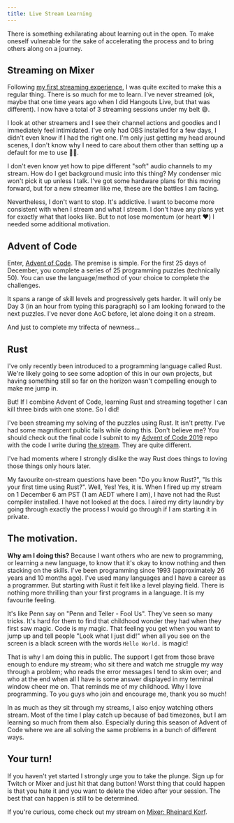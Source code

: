 ```yaml
---
title: Live Stream Learning
---
```


There is something exhilarating about learning out in the open. To make oneself vulnerable for the sake of accelerating the process and to bring others along on a journey.

## Streaming on Mixer

Following [my first streaming experience](/posts/so-i-am-a-streamer-now), I was quite excited to make this a regular thing. There is so much for me to learn. I've never streamed (ok, maybe that one time years ago when I did Hangouts Live, but that was different). I now have a total of 3 streaming sessions under my belt 😅.

I look at other streamers and I see their channel actions and goodies and I immediately feel intimidated. I've only had OBS installed for a few days, I didn't even know if I had the right one. I'm only just getting my head around scenes, I don't know why I need to care about them other than setting up a default for me to use 🤷‍♂️.

I don't even know yet how to pipe different "soft" audio channels to my stream. How do I get background music into this thing? My condenser mic won't pick it up unless I talk. I've got some hardware plans for this moving forward, but for a new streamer like me, these are the battles I am facing.

Nevertheless, I don't want to stop. It's addictive. I want to become more consistent with when I stream and what I stream. I don't have any plans yet for exactly what that looks like. But to not lose momentum (or heart ❤️) I needed some additional motivation.

## Advent of Code

Enter, [Advent of Code](https://adventofcode.com/).  The premise is simple. For the first 25 days of December, you complete a series of 25 programming puzzles (technically 50). You can use the language/method of your choice to complete the challenges.

It spans a range of skill levels and progressively gets harder. It will only be Day 3 (in an hour from typing this paragraph) so I am looking forward to the next puzzles. I've never done AoC before, let alone doing it on a stream.

And just to complete my trifecta of newness...

## Rust  

I've only recently been introduced to a programming language called Rust. We're likely going to see some adoption of this in our own projects, but having something still so far on the horizon wasn't compelling enough to make me jump in.

But! If I combine Advent of Code, learning Rust and streaming together I can kill three birds with one stone. So I did!

I've been streaming my solving of the puzzles using Rust. It isn't pretty. I've had some magnificent public fails while doing this. Don't believe me? You should check out the final code I submit to my [Advent of Code 2019](https://github.com/rheinardkorf/advent-of-code-2019) repo with the code I write during [the stream](https://mixer.com/rheinardkorf). They are quite different.

I've had moments where I strongly dislike the way Rust does things to loving those things only hours later.

My favourite on-stream questions have been "Do you know Rust?", "Is this your first time using Rust?". Well, Yes! Yes, it is. When I fired up my stream on 1 December 6 am PST (1 am AEDT where I am), I have not had the Rust compiler installed. I have not looked at the docs. I aired my dirty laundry by going through exactly the process I would go through if I am starting it in private.

## The motivation.

**Why am I doing this?** Because I want others who are new to programming, or learning a new language, to know that it's okay to know nothing and then stacking on the skills. I've been programming since 1993 (approximately 26 years and 10 months ago). I've used many languages and I have a career as a programmer. But starting with Rust it felt like a level playing field. There is nothing more thrilling than your first programs in a language. It is my favourite feeling.

It's like Penn say on "Penn and Teller - Fool Us". They've seen so many tricks. It's hard for them to find that childhood wonder they had when they first saw magic. Code is my magic. That feeling you get when you want to jump up and tell people "Look what I just did!" when all you see on the screen is a black screen with the words `Hello World.` is magic!

That is why I am doing this in public. The support I get from those brave enough to endure my stream; who sit there and watch me struggle my way through a problem; who reads the error messages I tend to skim over; and who at the end when all I have is some answer displayed in my terminal window cheer me on. That reminds me of my childhood. Why I love programming. To you guys who join and encourage me, thank you so much!

In as much as they sit through my streams, I also enjoy watching others stream. Most of the time I play catch up because of bad timezones, but I am learning so much from them also. Especially during this season of Advent of Code where we are all solving the same problems in a bunch of different ways.

## Your turn!

If you haven't yet started I strongly urge you to take the plunge. Sign up for Twitch or Mixer and just hit that dang button! Worst thing that could happen is that you hate it and you want to delete the video after your session. The best that can happen is still to be determined.

If you're curious, come check out my stream on [Mixer: Rheinard Korf](https://mixer.com/rheinardkorf).